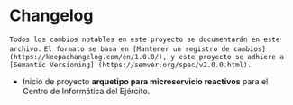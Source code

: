 # Changelog
`Todos los cambios notables en este proyecto se documentarán en este archivo.`
`El formato se basa en [Mantener un registro de cambios] (https://keepachangelog.com/en/1.0.0/),
y este proyecto se adhiere a [Semantic Versioning] (https://semver.org/spec/v2.0.0.html).`

- Inicio de proyecto **arquetipo para microservicio reactivos** para el Centro de Informática del Ejército.